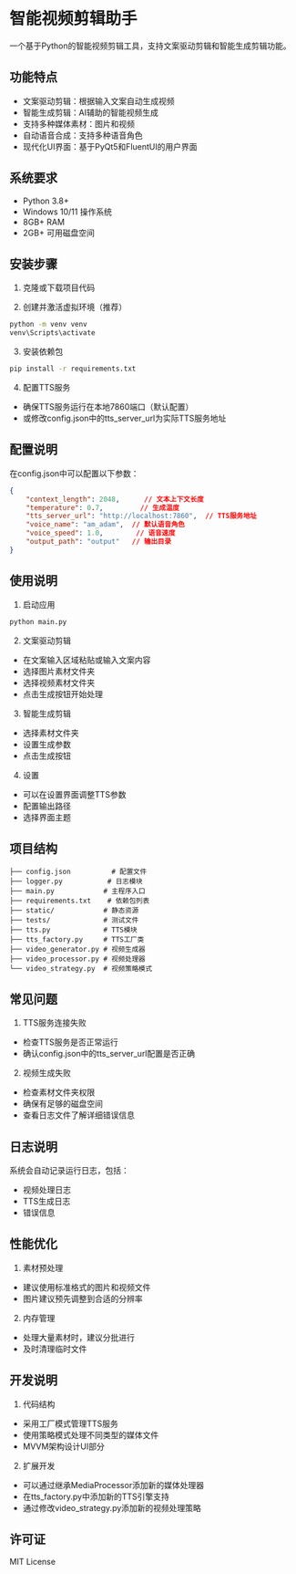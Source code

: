 # 智能视频剪辑助手

一个基于Python的智能视频剪辑工具，支持文案驱动剪辑和智能生成剪辑功能。

## 功能特点

- 文案驱动剪辑：根据输入文案自动生成视频
- 智能生成剪辑：AI辅助的智能视频生成
- 支持多种媒体素材：图片和视频
- 自动语音合成：支持多种语音角色
- 现代化UI界面：基于PyQt5和FluentUI的用户界面

## 系统要求

- Python 3.8+
- Windows 10/11 操作系统
- 8GB+ RAM
- 2GB+ 可用磁盘空间

## 安装步骤

1. 克隆或下载项目代码

2. 创建并激活虚拟环境（推荐）
```bash
python -m venv venv
venv\Scripts\activate
```

3. 安装依赖包
```bash
pip install -r requirements.txt
```

4. 配置TTS服务
- 确保TTS服务运行在本地7860端口（默认配置）
- 或修改config.json中的tts_server_url为实际TTS服务地址

## 配置说明

在config.json中可以配置以下参数：

```json
{
    "context_length": 2048,      // 文本上下文长度
    "temperature": 0.7,         // 生成温度
    "tts_server_url": "http://localhost:7860",  // TTS服务地址
    "voice_name": "am_adam",  // 默认语音角色
    "voice_speed": 1.0,        // 语音速度
    "output_path": "output"   // 输出目录
}
```

## 使用说明

1. 启动应用
```bash
python main.py
```

2. 文案驱动剪辑
- 在文案输入区域粘贴或输入文案内容
- 选择图片素材文件夹
- 选择视频素材文件夹
- 点击生成按钮开始处理

3. 智能生成剪辑
- 选择素材文件夹
- 设置生成参数
- 点击生成按钮

4. 设置
- 可以在设置界面调整TTS参数
- 配置输出路径
- 选择界面主题

## 项目结构

```
├── config.json          # 配置文件
├── logger.py           # 日志模块
├── main.py            # 主程序入口
├── requirements.txt    # 依赖包列表
├── static/            # 静态资源
├── tests/             # 测试文件
├── tts.py             # TTS模块
├── tts_factory.py     # TTS工厂类
├── video_generator.py # 视频生成器
├── video_processor.py # 视频处理器
└── video_strategy.py  # 视频策略模式
```

## 常见问题

1. TTS服务连接失败
- 检查TTS服务是否正常运行
- 确认config.json中的tts_server_url配置是否正确

2. 视频生成失败
- 检查素材文件夹权限
- 确保有足够的磁盘空间
- 查看日志文件了解详细错误信息

## 日志说明

系统会自动记录运行日志，包括：
- 视频处理日志
- TTS生成日志
- 错误信息

## 性能优化

1. 素材预处理
- 建议使用标准格式的图片和视频文件
- 图片建议预先调整到合适的分辨率

2. 内存管理
- 处理大量素材时，建议分批进行
- 及时清理临时文件

## 开发说明

1. 代码结构
- 采用工厂模式管理TTS服务
- 使用策略模式处理不同类型的媒体文件
- MVVM架构设计UI部分

2. 扩展开发
- 可以通过继承MediaProcessor添加新的媒体处理器
- 在tts_factory.py中添加新的TTS引擎支持
- 通过修改video_strategy.py添加新的视频处理策略

## 许可证

MIT License